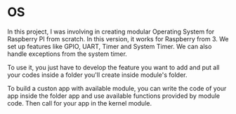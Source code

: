 # OS

In this project, I was involving in creating modular Operating System for Raspberry PI from scratch. In this version, it works for Raspberry from 3. We set up features like GPIO, UART, Timer and System Timer. We can also handle exceptions from the system timer.

To use it, you just have to develop the feature you want to add and put all your codes inside a folder you'll create inside module's folder.

To build a custon app with available module, you can write the code of your app inside the folder app and use available functions provided by module code. Then call for your app in the kernel module.
